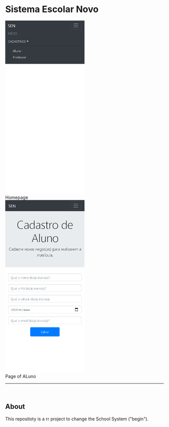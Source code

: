 <h1>Sistema Escolar Novo</h1>
<div style="width: 50%; display: inline-block;">
	<img src="img/ScreenS-homeSEN.PNG">
	<span>Homepage</span>
</div>
<div style="width: 50%; display: inline-block;">
	<img src="img/ScreenS-cadAluno.PNG"">
	<span>Page of ALuno</span>
</div>

<hr><br>
<h2>About</h2>
<p>This repositoty is a rr project to change the School System ("begin").</p>